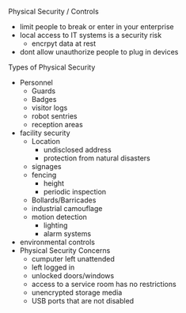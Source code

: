Physical Security / Controls

- limit people to break or enter in your enterprise
- local access to IT systems is a security risk
  - encrpyt data at rest
- dont allow unauthorize people to plug in devices

Types of Physical Security

- Personnel
  - Guards
  - Badges
  - visitor logs
  - robot sentries
  - reception areas
- facility security
  - Location
    - undisclosed address
    - protection from natural disasters
  - signages
  - fencing
    - height
    - periodic inspection
  - Bollards/Barricades
  - industrial camouflage
  - motion detection
    - lighting
    - alarm systems
- environmental controls
- Physical Security Concerns
  - cumputer left unattended
  - left logged in
  - unlocked doors/windows
  - access to a service room has no restrictions
  - unencrypted storage media
  - USB ports that are not disabled
